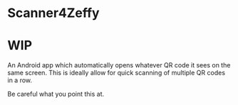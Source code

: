 # Scanner4Zeffy

# WIP

An Android app which automatically opens whatever QR code it sees on the same screen.
This is ideally allow for quick scanning of multiple QR codes in a row.

Be careful what you point this at.
